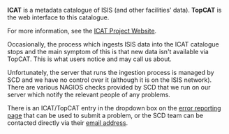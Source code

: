 **ICAT** is a metadata catalogue of ISIS (and other facilities' data).  **TopCAT** is the web interface to this catalogue.

For more information, see the [ICAT Project Website](https://icatproject.org/).

Occasionally, the process which ingests ISIS data into the ICAT catalogue stops and the main symptom of this is that new data isn't available via TopCAT.  This is what users notice and may call us about.

Unfortunately, the server that runs the ingestion process is managed by SCD and we have no control over it (although it is on the ISIS network).  There are various NAGIOS checks provided by SCD that we run on our server which notify the relevant people of any problems.

There is an ICAT/TopCAT entry in the dropdown box on the [error reporting page](http://sparrowhawk.nd.rl.ac.uk/footprints/) that can be used to submit a problem, or the SCD team can be contacted directly via their [email address](mailto:isisdata@stfc.ac.uk).